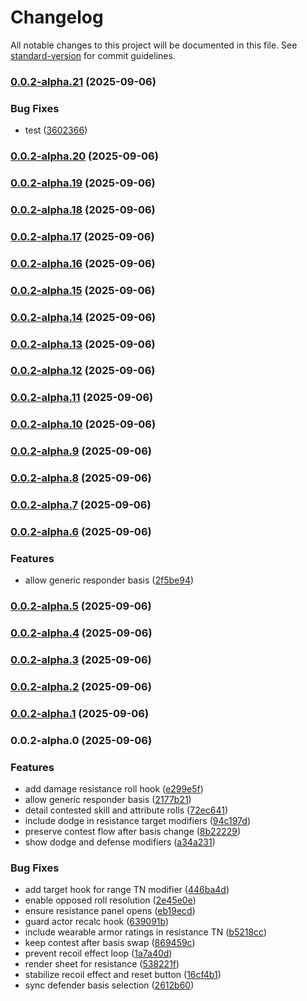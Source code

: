 # Changelog

All notable changes to this project will be documented in this file. See [standard-version](https://github.com/conventional-changelog/standard-version) for commit guidelines.

### [0.0.2-alpha.21](https://github.com/mirnau/sr3e/compare/v0.0.2-alpha.20...v0.0.2-alpha.21) (2025-09-06)


### Bug Fixes

* test ([3602366](https://github.com/mirnau/sr3e/commit/36023668922ee76037a0da3965ad7dd85bb8a734))

### [0.0.2-alpha.20](https://github.com/mirnau/sr3e/compare/v0.0.2-alpha.19...v0.0.2-alpha.20) (2025-09-06)

### [0.0.2-alpha.19](https://github.com/mirnau/sr3e/compare/v0.0.2-alpha.18...v0.0.2-alpha.19) (2025-09-06)

### [0.0.2-alpha.18](https://github.com/mirnau/sr3e/compare/v0.0.2-alpha.17...v0.0.2-alpha.18) (2025-09-06)

### [0.0.2-alpha.17](https://github.com/mirnau/sr3e/compare/v0.0.2-alpha.16...v0.0.2-alpha.17) (2025-09-06)

### [0.0.2-alpha.16](https://github.com/mirnau/sr3e/compare/v0.0.2-alpha.15...v0.0.2-alpha.16) (2025-09-06)

### [0.0.2-alpha.15](https://github.com/mirnau/sr3e/compare/v0.0.2-alpha.14...v0.0.2-alpha.15) (2025-09-06)

### [0.0.2-alpha.14](https://github.com/mirnau/sr3e/compare/v0.0.2-alpha.13...v0.0.2-alpha.14) (2025-09-06)

### [0.0.2-alpha.13](https://github.com/mirnau/sr3e/compare/v0.0.2-alpha.12...v0.0.2-alpha.13) (2025-09-06)

### [0.0.2-alpha.12](https://github.com/mirnau/sr3e/compare/v0.0.2-alpha.11...v0.0.2-alpha.12) (2025-09-06)

### [0.0.2-alpha.11](https://github.com/mirnau/sr3e/compare/v0.0.2-alpha.10...v0.0.2-alpha.11) (2025-09-06)

### [0.0.2-alpha.10](https://github.com/mirnau/sr3e/compare/v0.0.2-alpha.9...v0.0.2-alpha.10) (2025-09-06)

### [0.0.2-alpha.9](https://github.com/mirnau/sr3e/compare/v0.0.2-alpha.8...v0.0.2-alpha.9) (2025-09-06)

### [0.0.2-alpha.8](https://github.com/mirnau/sr3e/compare/v0.0.2-alpha.7...v0.0.2-alpha.8) (2025-09-06)

### [0.0.2-alpha.7](https://github.com/mirnau/sr3e/compare/v0.0.2-alpha.6...v0.0.2-alpha.7) (2025-09-06)

### [0.0.2-alpha.6](https://github.com/mirnau/sr3e/compare/v0.0.2-alpha.5...v0.0.2-alpha.6) (2025-09-06)


### Features

* allow generic responder basis ([2f5be94](https://github.com/mirnau/sr3e/commit/2f5be946e2f470ba7125f2526e9af7bca15ec91c))

### [0.0.2-alpha.5](https://github.com/mirnau/sr3e/compare/v0.0.2-alpha.4...v0.0.2-alpha.5) (2025-09-06)

### [0.0.2-alpha.4](https://github.com/mirnau/sr3e/compare/v0.0.2-alpha.3...v0.0.2-alpha.4) (2025-09-06)

### [0.0.2-alpha.3](https://github.com/mirnau/sr3e/compare/v0.0.2-alpha.2...v0.0.2-alpha.3) (2025-09-06)

### [0.0.2-alpha.2](https://github.com/mirnau/sr3e/compare/v0.0.2-alpha.1...v0.0.2-alpha.2) (2025-09-06)

### [0.0.2-alpha.1](https://github.com/mirnau/sr3e/compare/v0.0.2-alpha.0...v0.0.2-alpha.1) (2025-09-06)

### 0.0.2-alpha.0 (2025-09-06)


### Features

* add damage resistance roll hook ([e299e5f](https://github.com/mirnau/sr3e/commit/e299e5ff1cc52e70dd826b405687bd64eb1efdf2))
* allow generic responder basis ([2177b21](https://github.com/mirnau/sr3e/commit/2177b2154b50d0f40749a877f0507aa4ce6718f3))
* detail contested skill and attribute rolls ([72ec641](https://github.com/mirnau/sr3e/commit/72ec641e910b6d124cb1f7787562e4e05987649f))
* include dodge in resistance target modifiers ([94c197d](https://github.com/mirnau/sr3e/commit/94c197da27fb1a5c62a38bcf1a6e434d7eca0ba3))
* preserve contest flow after basis change ([8b22229](https://github.com/mirnau/sr3e/commit/8b22229232d14317693c7d97e546b401fcb1fa05))
* show dodge and defense modifiers ([a34a231](https://github.com/mirnau/sr3e/commit/a34a231a0831e7c76189f5dfa3e102d7bee75e1b))


### Bug Fixes

* add target hook for range TN modifier ([446ba4d](https://github.com/mirnau/sr3e/commit/446ba4dd04c10edd27be057e17375b1136ab2fd4))
* enable opposed roll resolution ([2e45e0e](https://github.com/mirnau/sr3e/commit/2e45e0e39aa171049873e8b6a311a7ffcb175a50))
* ensure resistance panel opens ([eb19ecd](https://github.com/mirnau/sr3e/commit/eb19ecdfae67da4b484d740ebcb134969a4f757f))
* guard actor recalc hook ([639091b](https://github.com/mirnau/sr3e/commit/639091ba51629b919213034a7a342b4b617f2cbd))
* include wearable armor ratings in resistance TN ([b5218cc](https://github.com/mirnau/sr3e/commit/b5218ccb246e9a509f0533d957cd739feddf49ee))
* keep contest after basis swap ([869459c](https://github.com/mirnau/sr3e/commit/869459c40da538262fd71cd26c473b4d049f2023))
* prevent recoil effect loop ([1a7a40d](https://github.com/mirnau/sr3e/commit/1a7a40d3e51f1b24335baf2e70b7544bbe03a0b9))
* render sheet for resistance ([538221f](https://github.com/mirnau/sr3e/commit/538221fca6cb6fbd2c3655f85c0fe69360e89943))
* stabilize recoil effect and reset button ([16cf4b1](https://github.com/mirnau/sr3e/commit/16cf4b14d3dceb42703b324fbc5d291d3c69fe42))
* sync defender basis selection ([2612b60](https://github.com/mirnau/sr3e/commit/2612b60f8577e2ee734596bace45321e2bb4d5cb))